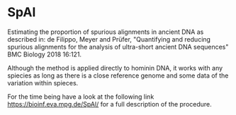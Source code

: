 # SpAl
Estimating the proportion of spurious alignments in ancient DNA as described in:
de Filippo, Meyer and Prüfer, "Quantifying and reducing spurious alignments for the analysis of ultra-short ancient DNA sequences" BMC Biology 2018 16:121.

Although the method is applied directly to hominin DNA, it works with any spiecies as long as there is a close reference genome and some data of the variation within spieces.

For the time being have a look at the following link https://bioinf.eva.mpg.de/SpAl/ for a full description of the procedure. 
